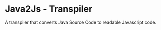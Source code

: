 Java2Js - Transpiler
====================

A transpiler that converts Java Source Code to readable Javascript code.
